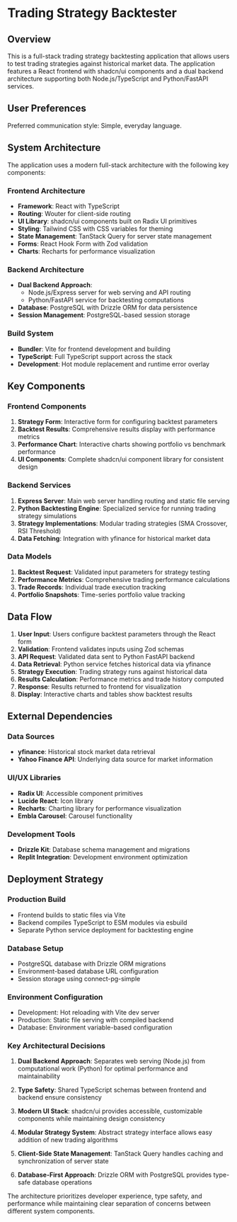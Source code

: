 # Trading Strategy Backtester

## Overview

This is a full-stack trading strategy backtesting application that allows users to test trading strategies against historical market data. The application features a React frontend with shadcn/ui components and a dual backend architecture supporting both Node.js/TypeScript and Python/FastAPI services.

## User Preferences

Preferred communication style: Simple, everyday language.

## System Architecture

The application uses a modern full-stack architecture with the following key components:

### Frontend Architecture
- **Framework**: React with TypeScript
- **Routing**: Wouter for client-side routing
- **UI Library**: shadcn/ui components built on Radix UI primitives
- **Styling**: Tailwind CSS with CSS variables for theming
- **State Management**: TanStack Query for server state management
- **Forms**: React Hook Form with Zod validation
- **Charts**: Recharts for performance visualization

### Backend Architecture
- **Dual Backend Approach**: 
  - Node.js/Express server for web serving and API routing
  - Python/FastAPI service for backtesting computations
- **Database**: PostgreSQL with Drizzle ORM for data persistence
- **Session Management**: PostgreSQL-based session storage

### Build System
- **Bundler**: Vite for frontend development and building
- **TypeScript**: Full TypeScript support across the stack
- **Development**: Hot module replacement and runtime error overlay

## Key Components

### Frontend Components
1. **Strategy Form**: Interactive form for configuring backtest parameters
2. **Backtest Results**: Comprehensive results display with performance metrics
3. **Performance Chart**: Interactive charts showing portfolio vs benchmark performance
4. **UI Components**: Complete shadcn/ui component library for consistent design

### Backend Services
1. **Express Server**: Main web server handling routing and static file serving
2. **Python Backtesting Engine**: Specialized service for running trading strategy simulations
3. **Strategy Implementations**: Modular trading strategies (SMA Crossover, RSI Threshold)
4. **Data Fetching**: Integration with yfinance for historical market data

### Data Models
1. **Backtest Request**: Validated input parameters for strategy testing
2. **Performance Metrics**: Comprehensive trading performance calculations
3. **Trade Records**: Individual trade execution tracking
4. **Portfolio Snapshots**: Time-series portfolio value tracking

## Data Flow

1. **User Input**: Users configure backtest parameters through the React form
2. **Validation**: Frontend validates inputs using Zod schemas
3. **API Request**: Validated data sent to Python FastAPI backend
4. **Data Retrieval**: Python service fetches historical data via yfinance
5. **Strategy Execution**: Trading strategy runs against historical data
6. **Results Calculation**: Performance metrics and trade history computed
7. **Response**: Results returned to frontend for visualization
8. **Display**: Interactive charts and tables show backtest results

## External Dependencies

### Data Sources
- **yfinance**: Historical stock market data retrieval
- **Yahoo Finance API**: Underlying data source for market information

### UI/UX Libraries
- **Radix UI**: Accessible component primitives
- **Lucide React**: Icon library
- **Recharts**: Charting library for performance visualization
- **Embla Carousel**: Carousel functionality

### Development Tools
- **Drizzle Kit**: Database schema management and migrations
- **Replit Integration**: Development environment optimization

## Deployment Strategy

### Production Build
- Frontend builds to static files via Vite
- Backend compiles TypeScript to ESM modules via esbuild
- Separate Python service deployment for backtesting engine

### Database Setup
- PostgreSQL database with Drizzle ORM migrations
- Environment-based database URL configuration
- Session storage using connect-pg-simple

### Environment Configuration
- Development: Hot reloading with Vite dev server
- Production: Static file serving with compiled backend
- Database: Environment variable-based configuration

### Key Architectural Decisions

1. **Dual Backend Approach**: Separates web serving (Node.js) from computational work (Python) for optimal performance and maintainability

2. **Type Safety**: Shared TypeScript schemas between frontend and backend ensure consistency

3. **Modern UI Stack**: shadcn/ui provides accessible, customizable components while maintaining design consistency

4. **Modular Strategy System**: Abstract strategy interface allows easy addition of new trading algorithms

5. **Client-Side State Management**: TanStack Query handles caching and synchronization of server state

6. **Database-First Approach**: Drizzle ORM with PostgreSQL provides type-safe database operations

The architecture prioritizes developer experience, type safety, and performance while maintaining clear separation of concerns between different system components.